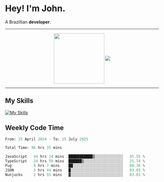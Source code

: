 # Hey! I'm John.

A Brazillian **developer**.

---

<p align="center">
  <img align="center" src="https://github-readme-stats.vercel.app/api?username=joaoiacillo&show_icons=true&locale=en" height="165" />
  <img align="center" src="https://github-readme-stats.vercel.app/api/top-langs/?username=anuraghazra&layout=compact" />
</p>

---

## My Skills

[![My Skills](https://skillicons.dev/icons?i=js,html,css,bootstrap,py,mysql,bash,linux,git,github,vscode,gamemakerstudio)](https://skillicons.dev)

## Weekly Code Time

<!--START_SECTION:waka-->

```python
From: 25 April 2024 - To: 15 July 2025

Total Time: 96 hrs 35 mins

JavaScript   44 hrs 14 mins  ███████████▒░░░░░░░░░░░░░   45.55 %
TypeScript   24 hrs 59 mins  ██████▒░░░░░░░░░░░░░░░░░░   25.74 %
Pug          8 hrs 7 mins    ██░░░░░░░░░░░░░░░░░░░░░░░   08.36 %
JSON         3 hrs 44 mins   █░░░░░░░░░░░░░░░░░░░░░░░░   03.85 %
Nunjucks     2 hrs 55 mins   ▓░░░░░░░░░░░░░░░░░░░░░░░░   03.01 %
```

<!--END_SECTION:waka-->

